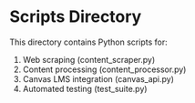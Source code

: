 # Scripts Directory

This directory contains Python scripts for:

1. Web scraping (content_scraper.py)
2. Content processing (content_processor.py)
3. Canvas LMS integration (canvas_api.py)
4. Automated testing (test_suite.py)
